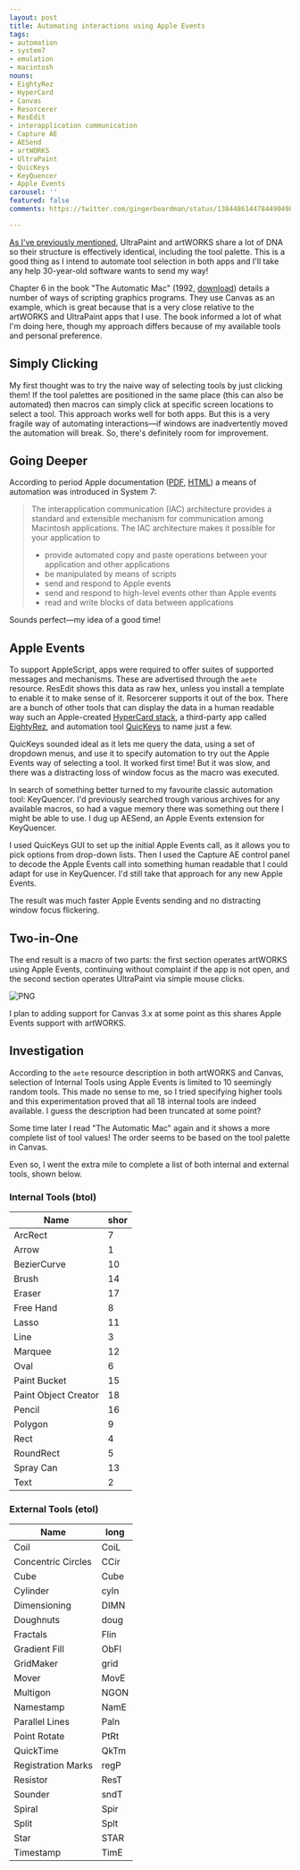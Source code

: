 ```yaml
---
layout: post
title: Automating interactions using Apple Events
tags:
- automation
- system7
- emulation
- macintosh
nouns:
- EightyRez
- HyperCard
- Canvas
- Resorcerer
- ResEdit
- interapplication communication
- Capture AE
- AESend
- artWORKS
- UltraPaint
- QuicKeys
- KeyQuencer
- Apple Events
carousel: ''
featured: false
comments: https://twitter.com/gingerbeardman/status/1384486144784490498?s=20

---
```

[As I've previously mentioned](/2021/04/17/turning-an-ipad-pro-into-the-ultimate-classic-macintosh/), UltraPaint and artWORKS share a lot of DNA so their structure is effectively identical, including the tool palette. This is a good thing as I intend to automate tool selection in both apps and I'll take any help 30-year-old software wants to send my way!

Chapter 6 in the book "The Automatic Mac" (1992, [download](https://vintageapple.org/macbooks/)) details a number of ways of scripting graphics programs. They use Canvas as an example, which is great because that is a very close relative to the artWORKS and UltraPaint apps that I use. The book informed a lot of what I'm doing here, though my approach differs because of my available tools and personal preference.

## Simply Clicking

My first thought was to try the naive way of selecting tools by just clicking them! If the tool palettes are positioned in the same place (this can also be automated) then macros can simply click at specific screen locations to select a tool. This approach works well for both apps. But this is a very fragile way of automating interactions—if windows are inadvertently moved the automation will break. So, there's definitely room for improvement.

## Going Deeper

According to period Apple documentation ([PDF](https://www.google.co.uk/url?sa=t&rct=j&q=&esrc=s&source=web&cd=&ved=2ahUKEwiIr_OAzYXwAhXErHEKHR_sAcYQFjAAegQIChAD&url=https%3A%2F%2Fdeveloper.apple.com%2Flegacy%2Flibrary%2Fdocumentation%2Fmac%2Fpdf%2FInterapplication_Communication%2FIntro_to_IAC.pdf&usg=AOvVaw0WKA5J59562fzTuOMZ58PG), [HTML](http://mirror.informatimago.com/next/developer.apple.com/documentation/mac/IAC/IAC-94.html)) a means of automation was introduced in System 7:

> The interapplication communication (IAC) architecture provides a standard and extensible mechanism for communication among Macintosh applications. The IAC architecture makes it possible for your application to
>
> * provide automated copy and paste operations between your application and other applications
> * be manipulated by means of scripts
> * send and respond to Apple events
> * send and respond to high-level events other than Apple events
> * read and write blocks of data between applications

Sounds perfect—my idea of a good time!

## Apple Events

To support AppleScript, apps were required to offer suites of supported messages and mechanisms. These are advertised through the `aete` resource. ResEdit shows this data as raw hex, unless you install a template to enable it to make sense of it. Resorcerer supports it out of the box. There are a bunch of other tools that can display the data in a human readable way such an Apple-created [HyperCard stack](https://staticky.com/mirrors/ftp.apple.com/developer/Development_Kits/AppleScript/Development_Tools/Aete_Editor_Stack_1.0b3/), a third-party app called [EightyRez](https://macintoshgarden.org/apps/eightyrez), and automation tool [QuicKeys](https://macintoshgarden.org/apps/quickeys-353) to name just a few.

QuicKeys sounded ideal as it lets me query the data, using a set of dropdown menus, and use it to specify automation to try out the Apple Events way of selecting a tool. It worked first time! But it was slow, and there was a distracting loss of window focus as the macro was executed.

In search of something better turned to my favourite classic automation tool: KeyQuencer. I'd previously searched trough various archives for any available macros, so had a vague memory there was something out there I might be able to use. I dug up AESend, an Apple Events extension for KeyQuencer.

I used QuicKeys GUI to set up the initial Apple Events call, as it allows you to pick options from drop-down lists. Then I used the Capture AE control panel to decode the Apple Events call into something human readable that I could adapt for use in KeyQuencer. I'd still take that approach for any new Apple Events.

The result was much faster Apple Events sending and no distracting window focus flickering.

## Two-in-One

The end result is a macro of two parts: the first section operates artWORKS using Apple Events, continuing without complaint if the app is not open, and the second section operates UltraPaint via simple mouse clicks.

![PNG](/images/posts/automating-apple-events.png)

I plan to adding support for Canvas 3.x at some point as this shares Apple Events support with artWORKS.

## Investigation

According to the `aete` resource description in both artWORKS and Canvas, selection of Internal Tools using Apple Events is limited to 10 seemingly random tools. This made no sense to me, so I tried specifying higher tools and this experimentation proved that all 18 internal tools are indeed available. I guess the description had been truncated at some point?

Some time later I read "The Automatic Mac" again and it shows a more complete list of tool values! The order seems to be based on the tool palette in Canvas.

Even so, I went the extra mile to complete a list of both internal and external tools, shown below.

### Internal Tools (btol)

| Name | shor |
| --- | --- |
| ArcRect | 7 |
| Arrow | 1 |
| BezierCurve | 10 |
| Brush | 14 |
| Eraser | 17 |
| Free Hand | 8 |
| Lasso | 11 |
| Line | 3 |
| Marquee | 12 |
| Oval | 6 |
| Paint Bucket | 15 |
| Paint Object Creator | 18 |
| Pencil | 16 |
| Polygon | 9 |
| Rect | 4 |
| RoundRect | 5 |
| Spray Can | 13 |
| Text | 2 |

### External Tools (etol)

| Name | long |
| --- | --- |
| Coil | CoiL |
| Concentric Circles | CCir |
| Cube | Cube |
| Cylinder | cyln |
| Dimensioning | DIMN |
| Doughnuts | doug |
| Fractals | Flin |
| Gradient Fill | ObFl |
| GridMaker | grid |
| Mover | MovE |
| Multigon | NGON |
| Namestamp | NamE |
| Parallel Lines | Paln |
| Point Rotate | PtRt |
| QuickTime | QkTm |
| Registration Marks | regP |
| Resistor | ResT |
| Sounder | sndT |
| Spiral | Spir |
| Split | Splt |
| Star | STAR |
| Timestamp | TimE |